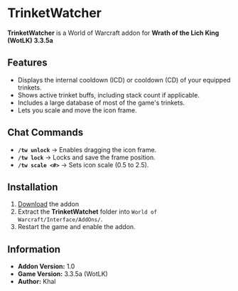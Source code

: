 # TrinketWatcher

**TrinketWatcher** is a World of Warcraft addon for **Wrath of the Lich King (WotLK) 3.3.5a**  

## Features  
- Displays the internal cooldown (ICD) or cooldown (CD) of your equipped trinkets.
- Shows active trinket buffs, including stack count if applicable.
- Includes a large database of most of the game's trinkets.
- Lets you scale and move the icon frame.

## Chat Commands  
- **`/tw unlock`** → Enables dragging the icon frame.
- **`/tw lock`** → Locks and save the frame position.
- **`/tw scale <#>`** → Sets icon scale (0.5 to 2.5).  

## Installation  
1. [Download](https://github.com/KhalGH/TrinketWatcher-WotLK/releases/download/v1.0/TrinketWatcher-v1.0.zip) the addon
2. Extract the **TrinketWatchet** folder into `World of Warcraft/Interface/AddOns/`.  
3. Restart the game and enable the addon.  

## Information  
- **Addon Version:** 1.0  
- **Game Version:** 3.3.5a (WotLK)  
- **Author:** Khal  
